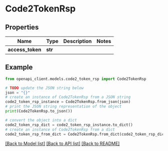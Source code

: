 # Code2TokenRsp


## Properties

Name | Type | Description | Notes
------------ | ------------- | ------------- | -------------
**access_token** | **str** |  | 

## Example

```python
from openapi_client.models.code2_token_rsp import Code2TokenRsp

# TODO update the JSON string below
json = "{}"
# create an instance of Code2TokenRsp from a JSON string
code2_token_rsp_instance = Code2TokenRsp.from_json(json)
# print the JSON string representation of the object
print(Code2TokenRsp.to_json())

# convert the object into a dict
code2_token_rsp_dict = code2_token_rsp_instance.to_dict()
# create an instance of Code2TokenRsp from a dict
code2_token_rsp_from_dict = Code2TokenRsp.from_dict(code2_token_rsp_dict)
```
[[Back to Model list]](../README.md#documentation-for-models) [[Back to API list]](../README.md#documentation-for-api-endpoints) [[Back to README]](../README.md)


